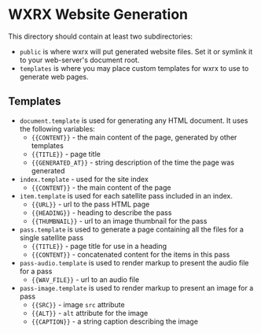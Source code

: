 # WXRX Website Generation

This directory should contain at least two subdirectories:

* `public` is where wxrx will put generated website files.  Set it or symlink it to your web-server's
document root.
* `templates` is where you may place custom templates for wxrx to use to generate web pages.

## Templates

* `document.template` is used for generating any HTML document.  It uses the following variables:
  * `{{CONTENT}}` - the main content of the page, generated by other templates
  * `{{TITLE}}` - page title
  * `{{GENERATED_AT}}` - string description of the time the page was generated
* `index.template` - used for the site index
  * `{{CONTENT}}` - the main content of the page
* `item.template` is used for each satellite pass included in an index.
  * `{{URL}}` - url to the pass HTML page
  * `{{HEADING}}` - heading to describe the pass
  * `{{THUMBNAIL}}` - url to an image thumbnail for the pass
* `pass.template` is used to generate a page containing all the files for a single satellite pass
  * `{{TITLE}}` - page title for use in a heading
  * `{{CONTENT}}` - concatenated content for the items in this pass
* `pass-audio.template` is used to render markup to present the audio file for a pass
  * `{{WAV_FILE}}` - url to an audio file
* `pass-image.template` is used to render markup to present an image for a pass
  * `{{SRC}}` - image `src` attribute
  * `{{ALT}}` - `alt` attribute for the image
  * `{{CAPTION}}` - a string caption describing the image

